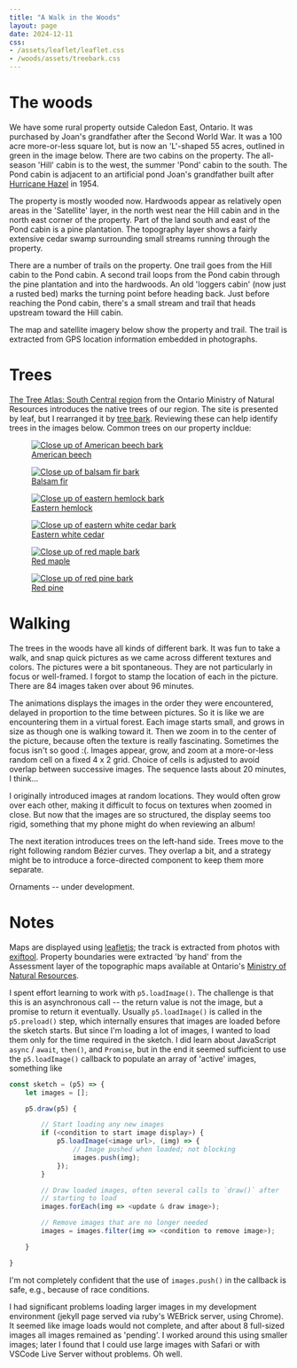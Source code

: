 ```yaml
---
title: "A Walk in the Woods"
layout: page
date: 2024-12-11
css:
- /assets/leaflet/leaflet.css
- /woods/assets/treebark.css
---
```


# The woods

We have some rural property outside Caledon East, Ontario. It was
purchased by Joan's grandfather after the Second World War. It was a
100 acre more-or-less square lot, but is now an 'L'-shaped 55 acres,
outlined in green in the image below. There are two cabins on the
property. The all-season 'Hill' cabin is to the west, the summer
'Pond' cabin to the south. The Pond cabin is adjacent to an artificial
pond Joan's grandfather built after [Hurricane Hazel][hazel] in 1954.

The property is mostly wooded now. Hardwoods appear as relatively open
areas in the 'Satellite' layer, in the north west near the Hill cabin
and in the north east corner of the property. Part of the land south
and east of the Pond cabin is a pine plantation. The topography layer
shows a fairly extensive cedar swamp surrounding small streams running
through the property.

There are a number of trails on the property. One trail goes from the
Hill cabin to the Pond cabin. A second trail loops from the Pond cabin
through the pine plantation and into the hardwoods. An old 'loggers
cabin' (now just a rusted bed) marks the turning point before heading
back. Just before reaching the Pond cabin, there's a small stream and
trail that heads upstream toward the Hill cabin.

The map and satellite imagery below show the property and trail. The
trail is extracted from GPS location information embedded in
photographs.

<div id="map"></div>
<script type="module" src="./maps.js"></script>

[hazel]: https://en.wikipedia.org/wiki/Hurricane_Hazel

# Trees

[The Tree Atlas: South Central region][tree-atlas] from the Ontario
Ministry of Natural Resources introduces the native trees of our
region. The site is presented by leaf, but I rearranged it by <!-- -->
[tree bark][tree-bark]. Reviewing these can help identify trees in the images
below. Common trees on our property incldue:

<div class="treebark-container">
<figure>
  <a href="https://www.ontario.ca/page/american-beech">
    <img alt="Close up of American beech bark" src="https://www.ontario.ca/files/2023-10/mnr-srb-americanbeech-bark-200x200-2023-10-17.jpg" loading="lazy" />
  </a>
  <figcaption>
    <a href="https://www.ontario.ca/page/american-beech">American beech</a>
  </figcaption>
</figure>
<figure>
  <a href="https://www.ontario.ca/page/balsam-fir">
    <img alt="Close up of balsam fir bark" src="https://www.ontario.ca/files/2023-10/mnr-srb-balsamfir-bark-200x200-2023-10-17.jpg" loading="lazy" />
  </a>
  <figcaption>
    <a href="https://www.ontario.ca/page/balsam-fir">Balsam fir</a>
  </figcaption>
</figure>
<figure>
  <a href="https://www.ontario.ca/page/eastern-hemlock">
    <img alt="Close up of eastern hemlock bark" src="https://www.ontario.ca/files/2023-07/mnr-srb-easternhemlock-bark-200x200-2023-07-27.jpg" loading="lazy" />
  </a>
  <figcaption>
    <a href="https://www.ontario.ca/page/eastern-hemlock">Eastern hemlock</a>
  </figcaption>
</figure>
<figure>
  <a href="https://www.ontario.ca/page/eastern-white-cedar">
    <img alt="Close up of eastern white cedar bark" src="https://www.ontario.ca/files/2023-10/mnr-srb-easternwhitecedar-bark-200x200-2023-10-17.jpg" loading="lazy" />
  </a>
  <figcaption>
    <a href="https://www.ontario.ca/page/eastern-white-cedar">Eastern white cedar</a>
  </figcaption>
</figure>
<figure>
  <a href="https://www.ontario.ca/page/red-maple">
    <img alt="Close up of red maple bark" src="https://www.ontario.ca/files/2023-10/mnr-srb-redmaple-bark-200x200-2023-10-23.jpg" loading="lazy" />
  </a>
  <figcaption>
    <a href="https://www.ontario.ca/page/red-maple">Red maple</a>
  </figcaption>
</figure>
<figure>
  <a href="https://www.ontario.ca/page/red-pine">
    <img alt="Close up of red pine bark" src="https://www.ontario.ca/files/2023-10/mnr-srb-redpine-bark-200x200-2023-10-17.jpg" loading="lazy" />
  </a>
  <figcaption>
    <a href="https://www.ontario.ca/page/red-pine">Red pine</a>
  </figcaption>
</figure>
</div>

[tree-atlas]: https://www.ontario.ca/page/tree-atlas/ontario-southcentral
[tree-bark]: ./treebark.html

# Walking

The trees in the woods have all kinds of different bark. It was fun to
take a walk, and snap quick pictures as we came across different
textures and colors. The pictures were a bit spontaneous. They are not
particularly in focus or well-framed. I forgot to stamp the location
of each in the picture. There are 84 images taken over about 96
minutes.

The animations displays the images in the order they were encountered,
delayed in proportion to the time between pictures. So it is like we
are encountering them in a virtual forest. Each image starts small,
and grows in size as though one is walking toward it. Then we zoom in
to the center of the picture, because often the texture is really
fascinating. Sometimes the focus isn't so good :(. Images appear,
grow, and zoom at a more-or-less random cell on a fixed 4 x 2
grid. Choice of cells is adjusted to avoid overlap between successive
images. The sequence lasts about 20 minutes, I think...

<div id="sketch-walk-in-the-woods"></div>

I originally introduced images at random locations. They would often
grow over each other, making it difficult to focus on textures when
zoomed in close. But now that the images are so structured, the
display seems too rigid, something that my phone might do when
reviewing an album!

The next iteration introduces trees on the left-hand side. Trees move
to the right following random B&eacute;zier curves. They overlap a
bit, and a strategy might be to introduce a force-directed component
to keep them more separate.

<div id="sketch-walk-in-the-woods-again"></div>

Ornaments -- under development.

<div id="sketch-walk-in-the-woods-ornaments"></div>
<script type="module" src="./walk-in-the-woods.js"></script>


<!-- # Clustered -->

<!-- <div id="clusters"></div> -->
<!-- <script type="module" src="./clusters.js"></script> -->

# Notes

Maps are displayed using [leafletjs][]; the track is extracted from
photos with [exiftool][]. Property boundaries were extracted 'by hand'
from the Assessment layer of the topographic maps available at
Ontario's [Ministry of Natural Resources][mnr].

[leafletjs]: https://leafletjs.com/
[exiftool]: https://exiftool.org/
[mnr]: https://www.ontario.ca/page/topographic-maps

I spent effort learning to work with `p5.loadImage()`. The challenge
is that this is an asynchronous call -- the return value is not the
image, but a promise to return it eventually. Usually `p5.loadImage()`
is called in the `p5.preload()` step, which internally ensures that
images are loaded before the sketch starts. But since I'm loading a
lot of images, I wanted to load them only for the time required in the
sketch. I did learn about JavaScript `async` / `await`, `then()`, and
`Promise`, but in the end it seemed sufficient to use the
`p5.loadImage()` callback to populate an array of 'active' images,
something like

```javascript
const sketch = (p5) => {
    let images = [];

    p5.draw(p5) {

        // Start loading any new images
        if (<condition to start image display>) {
            p5.loadImage(<image url>, (img) => {
                // Image pushed when loaded; not blocking
                images.push(img);
            });
        }

        // Draw loaded images, often several calls to `draw()` after
        // starting to load
        images.forEach(img => <update & draw image>);

        // Remove images that are no longer needed
        images = images.filter(img => <condition to remove image>);

    }

}
```

I'm not completely confident that the use of `images.push()` in the
callback is safe, e.g., because of race conditions.

I had significant problems loading larger images in my development
environment (jekyll page served via ruby's WEBrick server, using
Chrome). It seemed like image loads would not complete, and after
about 8 full-sized images all images remained as 'pending'. I worked
around this using smaller images; later I found that I could use large
images with Safari or with VSCode Live Server without problems. Oh well.
